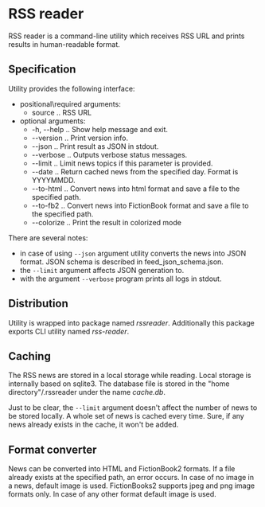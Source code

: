 # RSS reader

RSS reader is a command-line utility which receives RSS URL and prints results in human-readable format.


## Specification
Utility provides the following interface:
  * positional\required arguments:
    * source .. RSS URL
  * optional arguments:
    * -h, --help .. Show help message and exit.
    * --version  .. Print version info.
    * --json     .. Print result as JSON in stdout.
    * --verbose  .. Outputs verbose status messages.
    * --limit    .. Limit news topics if this parameter is provided.
    * --date     .. Return cached news from the specified day. Format is YYYYMMDD.
    * --to-html  .. Convert news into html format and save a file to the specified path.
    * --to-fb2   .. Convert news into FictionBook format and save a file to the specified path.
    * --colorize .. Print the result in colorized mode
 

There are several notes:
  * in case of using `--json` argument utility converts the news into JSON format. JSON schema is described in feed_json_schema.json. 
  * the `--limit` argument affects JSON generation to.
  * with the argument `--verbose` program prints all logs in stdout.

## Distribution
Utility is wrapped into package named _rssreader_. Additionally this package exports CLI utility named _rss-reader_.

## Caching
The RSS news are stored in a local storage while reading. Local storage is internally based on sqlite3.
The database file is stored in the "home directory"/.rssreader under the name _cache.db_.

Just to be clear, the `--limit` argument doesn't affect the number of news to be stored locally.
A whole set of news is cached every time. Sure, if any news already exists in the cache, it won't be added.

## Format converter
News can be converted into HTML and FictionBook2 formats. If a file already exists at the specified path, an error occurs.
In case of no image in a news, default image is used.
FictionBooks2 supports jpeg and png image formats only. In case of any other format default image is used.
